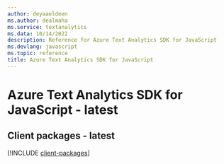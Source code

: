 ```yaml
---
author: deyaaeldeen
ms.author: dealmaha
ms.service: textanalytics
ms.data: 10/14/2022
description: Reference for Azure Text Analytics SDK for JavaScript
ms.devlang: javascript
ms.topic: reference
title: Azure Text Analytics SDK for JavaScript
---
```

# Azure Text Analytics SDK for JavaScript - latest

## Client packages - latest
[!INCLUDE [client-packages](text-analytics-client-index.md)]